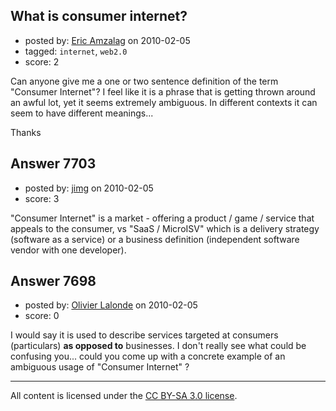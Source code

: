 ## What is consumer internet?

- posted by: [Eric Amzalag](https://stackexchange.com/users/-1/2302-eric-amzalag) on 2010-02-05
- tagged: `internet`, `web2.0`
- score: 2

Can anyone give me a one or two sentence definition of the term "Consumer Internet"? I feel like it is a phrase that is getting thrown around an awful lot, yet it seems extremely ambiguous. In different contexts it can seem to have different meanings...

Thanks


## Answer 7703

- posted by: [jimg](https://stackexchange.com/users/-1/2380-jimg) on 2010-02-05
- score: 3

"Consumer Internet" is a market - offering a product / game / service that appeals to the consumer, vs "SaaS / MicroISV" which is a delivery strategy (software as a service) or a business definition (independent software vendor with one developer).



## Answer 7698

- posted by: [Olivier Lalonde](https://stackexchange.com/users/-1/1030-olivier-lalonde) on 2010-02-05
- score: 0

I would say it is used to describe services targeted at consumers (particulars) **as opposed to** businesses. I don't really see what could be confusing you... could you come up with a concrete example of an ambiguous usage of "Consumer Internet" ?



---

All content is licensed under the [CC BY-SA 3.0 license](https://creativecommons.org/licenses/by-sa/3.0/).
